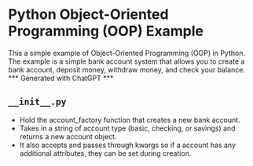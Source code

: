 # Python Object-Oriented Programming (OOP) Example
This a simple example of Object-Oriented Programming (OOP) in Python. The example is a simple bank account system that allows you to create a bank account, deposit money, withdraw money, and check your balance.
*** Generated with ChatGPT ***

## `__init__.py`
- Hold the account_factory function that creates a new bank account.
- Takes in a string of account type (basic, checking, or savings) and returns a new account object.
- It also accepts and passes through kwargs so if a account has any additional attributes, they can be set during creation.

